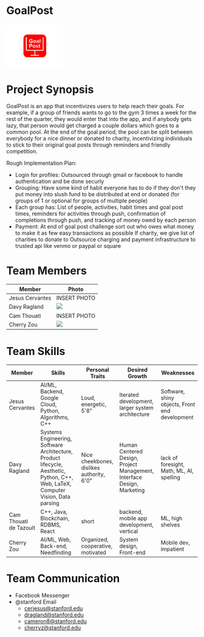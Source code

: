 # GoalPost

<img src="Logo.png" width="150">
 
# Project Synopsis
GoalPost is an app that incentivizes users to help reach their goals. For example, if a group of friends wants to go to the gym 3 times a week for the rest of the quarter, they would enter that into the app, and if anybody gets lazy, that person would get charged a couple dollars which goes to a common pool. At the end of the goal period, the pool can be split between everybody for a nice dinner or donated to charity, incentivizing individuals to stick to their original goal posts through reminders and friendly competition.

Rough Implementation Plan:
- Login for profiles: 
Outsourced through gmail or facebook to handle authentication and be done securly
- Grouping: 
Have some kind of habit everyone has to do if they don't they put money into slush fund to be distributed at end or donated (for groups of 1 or optional for groups of multiple people)
- Each group has:
  List of people, activities, habit times and goal post times, reminders for activities through push, confirmation of completions through push, and tracking of money owed by each person
- Payment:
  At end of goal post challenge sort out who owes what money to make it as few easy transactions as possible
  If charity, we give list of charities to donate to
  Outsource charging and payment infrastructure to trusted api like venmo or paypal or square
  
# Team Members
Member | Photo
--- | ---
Jesus Cervantes | INSERT PHOTO
Davy Ragland | <img src="https://web.stanford.edu/~dragland/davy_ragland.jpg" width="150">
Cam Thouati | INSERT PHOTO
Cherry Zou | <img src="https://i.ibb.co/wKbTpxK/IMG-2837.jpg" width="150">

# Team Skills
Member | Skills | Personal Traits | Desired Growth | Weaknesses
--- | --- | --- | --- | ---
Jesus Cervantes | AI/ML, Backend, Google Cloud, Python, Algorithms, C++ | Loud, energetic, 5'8" | Iterated development, larger system architecture | Software, shiny objects, Front end development 
Davy Ragland | Systems Engineering, Software Architecture, Product lifecycle, Aesthetic, Python, C++, Web, LaTeX, Computer Vision, Data parsing | Nice cheekbones, dislikes authority, 6'0" | Human Centered Design, Project Management, Interface Design, Marketing | lack of foresight, Math, ML, AI, spelling
Cam Thouati de Tazoult | C++, Java, Blockchain, RDBMS, React | short | backend, mobile app development, vertical | ML, high shelves 
Cherry Zou | AI/ML, Web, Back-end, Needfinding | Organized, cooperative, motivated | System design, Front-end | Mobile dev, impatient

# Team Communication
* Facebook Messenger
* @stanford Email
    * <cerjesus@stanford.edu>
    * <dragland@stanford.edu>
    * <cameron8@stanford.edu>
    * <cherryz@stanford.edu>